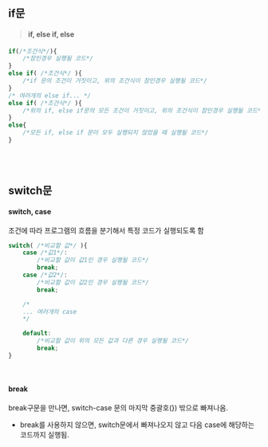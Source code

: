## if문

> #### if, else if, else
``` javascript
if(/*조건식*/){
    /*참인경우 실행될 코드*/
}
else if( /*조건식*/ ){
    /*if 문의 조건이 거짓이고, 위의 조건식이 참인경우 실행될 코드*/
}
/* 여러개의 else if... */
else if( /*조건식*/ ){
    /*위의 if, else if문의 모든 조건이 거짓이고, 위의 조건식이 참인경우 실행될 코드*/
}
else{
    /*모든 if, else if 문이 모두 실행되지 않았을 때 실행될 코드*/
}
```

<br><br>

## switch문
#### switch, case
조건에 따라 프로그램의 흐름을 분기해서 특정 코드가 실행되도록 함
``` javascript
switch( /*비교할 값*/ ){
    case /*값1*/:
        /*비교할 값이 값1인 경우 실행될 코드*/
        break;
    case /*값2*/:
        /*비교할 값이 값2인 경우 실행될 코드*/
        break;

    /*
    ... 여러개의 case
    */

    default:
        /*비교할 값이 위의 모든 값과 다른 경우 실행될 코드*/
        break;
}
```
<br>

#### break
break구문을 만나면, switch-case 문의 마지막 중괄호(}) 밖으로 빠져나옴.
- break를 사용하지 않으면, switch문에서 빠져나오지 않고 다음 case에 해당하는 코드까지 실행됨.
